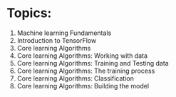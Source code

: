 # Topics:
1. Machine learning Fundamentals
2. Introduction to TensorFlow
3. Core learning Algorithms
4. Core learning Algorithms: Working with data
5. Core learning Algorithms: Training and Testing data
6. Core learning Algorithms: The training process
7. Core learning Algorithms: Classification
8. Core learning Algorithms: Building the model
